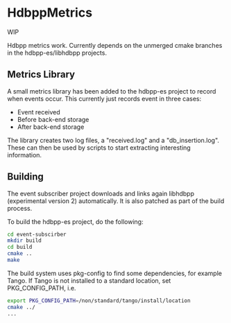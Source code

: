 # HdbppMetrics

WIP

Hdbpp metrics work. Currently depends on  the unmerged cmake branches in the hdbpp-es/libhdbpp projects.

## Metrics Library

A small metrics library has been added to the hdbpp-es project to record when events occur. This currently just records event in three cases:

* Event received
* Before back-end storage
* After back-end storage

The library creates two log files, a "received.log" and a "db_insertion.log". These can then be used by scripts to start extracting interesting information.

## Building

The event subscriber project downloads and links again libhdbpp (experimental version 2) automatically. It is also patched as part of the build process.

To build the hdbpp-es project, do the following:

```bash
cd event-subscirber
mkdir build
cd build
cmake ..
make
```

The build system uses pkg-config to find some dependencies, for example Tango. If Tango is not installed to a standard location, set PKG_CONFIG_PATH, i.e.

```bash
export PKG_CONFIG_PATH=/non/standard/tango/install/location
cmake ../
...
```